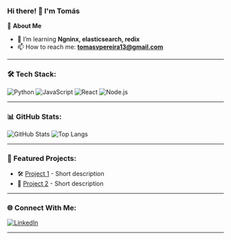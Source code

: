 ### Hi there! 👋 I'm Tomás  

🚀 **About Me**  
- 🌱 I’m learning **Ngninx, elasticsearch, redix**  
- 📫 How to reach me: **tomasvpereira13@gmail.com**  

---

### 🛠 Tech Stack:
![Python](https://img.shields.io/badge/-Python-3776AB?style=flat&logo=python&logoColor=white)
![JavaScript](https://img.shields.io/badge/-JavaScript-F7DF1E?style=flat&logo=javascript&logoColor=black)
![React](https://img.shields.io/badge/-React-61DAFB?style=flat&logo=react&logoColor=black)
![Node.js](https://img.shields.io/badge/-Node.js-339933?style=flat&logo=node.js&logoColor=white)

---

### 📊 GitHub Stats:
![GitHub Stats](https://github-readme-stats.vercel.app/api?username=yourusername&show_icons=true&theme=radical)
![Top Langs](https://github-readme-stats.vercel.app/api/top-langs/?username=yourusername&layout=compact&theme=radical)

---

### 🚀 Featured Projects:
- 🛠 [Project 1](https://github.com/TomasPereiraa/FixTwitterDiscordBot) - Short description  
- 📌 [Project 2](https://github.com/TomasPereiraa/Drone-Control) - Short description  

---

### 🌐 Connect With Me:
[![LinkedIn](https://img.shields.io/badge/-LinkedIn-blue?style=flat&logo=Linkedin&logoColor=white)]([your-linkedin-url](https://www.linkedin.com/in/tomaspereira1311/))

---
